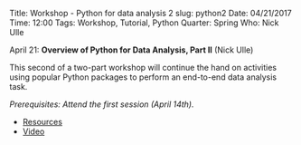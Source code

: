 Title: Workshop - Python for data analysis 2
slug: python2
Date: 04/21/2017
Time: 12:00 
Tags: Workshop, Tutorial, Python
Quarter: Spring
Who: Nick Ulle

April 21: __Overview of Python for Data Analysis, Part II__ (Nick Ulle)

  This second of a two-part workshop will continue the hand on
  activities using popular Python packages to perform an end-to-end data
  analysis task.

_Prerequisites: Attend the first session (April 14th)._
	
+ [Resources](https://github.com/nick-ulle/2017.04-python-workshop)	
+ [Video](https://www.youtube.com/watch?v=TBUlTESUQE8)
